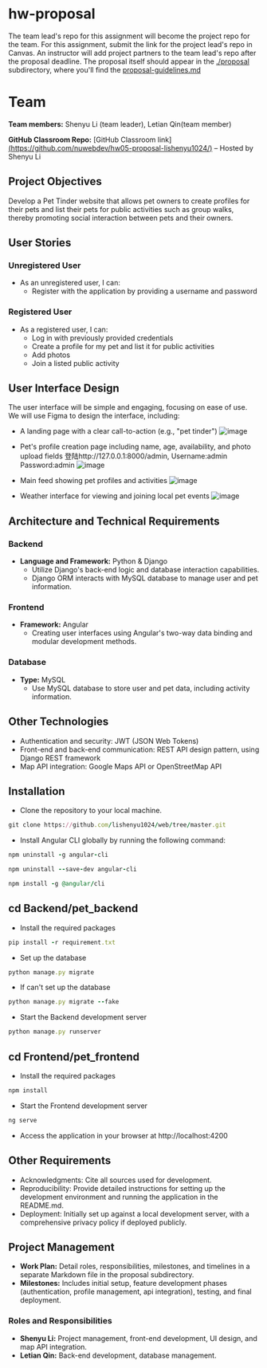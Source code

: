 # hw-proposal

The team lead's repo for this assignment will become the project repo for the team.
For this assignment, submit the link for the project lead's repo in Canvas.
An instructor will add project partners to the team lead's repo after the proposal deadline.
The proposal itself should appear in the [./proposal](proposal) subdirectory, 
where you'll find the [proposal-guidelines.md](proposal/proposal-guidelines.md) 

# Team

**Team members:** Shenyu Li (team leader), Letian Qin(team member)

**GitHub Classroom Repo:** [GitHub Classroom link][(https://github.com/nuwebdev/hw05-proposal-lishenyu1024/)](URL) – Hosted by Shenyu Li

## Project Objectives

Develop a Pet Tinder website that allows pet owners to create profiles for their pets and list their pets for public activities such as group walks, thereby promoting social interaction between pets and their owners.

## User Stories

### Unregistered User
- As an unregistered user, I can:
  - Register with the application by providing a username and password

### Registered User
- As a registered user, I can:
  - Log in with previously provided credentials
  - Create a profile for my pet and list it for public activities
  - Add photos
  - Join a listed public activity

## User Interface Design

The user interface will be simple and engaging, focusing on ease of use. We will use Figma to design the interface, including:

- A landing page with a clear call-to-action (e.g., "pet tinder")
![image](https://raw.githubusercontent.com/lishenyu1024/pics/4b3865681ab145d5226e0df31a0b745176ed0cf1/1.png)

- Pet's profile creation page including name, age, availability, and photo upload fields
登陆http://127.0.0.1:8000/admin,
Username:admin
Password:admin
  ![image](https://raw.githubusercontent.com/lishenyu1024/pics/4b3865681ab145d5226e0df31a0b745176ed0cf1/2.png)

- Main feed showing pet profiles and activities
![image](https://raw.githubusercontent.com/lishenyu1024/pics/4b3865681ab145d5226e0df31a0b745176ed0cf1/3.png)

- Weather interface for viewing and joining local pet events
![image](https://raw.githubusercontent.com/lishenyu1024/pics/4b3865681ab145d5226e0df31a0b745176ed0cf1/4.png)

## Architecture and Technical Requirements

### Backend
- **Language and Framework:** Python & Django
  - Utilize Django's back-end logic and database interaction capabilities.
  - Django ORM interacts with MySQL database to manage user and pet information.

### Frontend
- **Framework:** Angular
  - Creating user interfaces using Angular's two-way data binding and modular development methods.

### Database
- **Type:** MySQL
  - Use MySQL database to store user and pet data, including activity information.

## Other Technologies

- Authentication and security: JWT (JSON Web Tokens)
- Front-end and back-end communication: REST API design pattern, using Django REST framework
- Map API integration: Google Maps API or OpenStreetMap API

## Installation

 - Clone the repository to your local machine.
```rake
git clone https://github.com/lishenyu1024/web/tree/master.git
```
 - Install Angular CLI globally by running the following command:
```rake
npm uninstall -g angular-cli
```
```rake
npm uninstall --save-dev angular-cli
```
```rake
npm install -g @angular/cli
```
## cd Backend/pet_backend

- Install the required packages
```rake
pip install -r requirement.txt
```
- Set up the database
```rake
python manage.py migrate
```
- If can't set up the database
```rake
python manage.py migrate --fake
```
- Start the Backend development server
```rake
python manage.py runserver
```
## cd Frontend/pet_frontend

- Install the required packages
```rake
npm install
```
- Start the Frontend development server
```rake
ng serve
```
- Access the application in your browser at http://localhost:4200
  
## Other Requirements

- Acknowledgments: Cite all sources used for development.
- Reproducibility: Provide detailed instructions for setting up the development environment and running the application in the README.md.
- Deployment: Initially set up against a local development server, with a comprehensive privacy policy if deployed publicly.

## Project Management

- **Work Plan:** Detail roles, responsibilities, milestones, and timelines in a separate Markdown file in the proposal subdirectory.
- **Milestones:** Includes initial setup, feature development phases (authentication, profile management, api integration), testing, and final deployment.

### Roles and Responsibilities

- **Shenyu Li:** Project management, front-end development, UI design, and map API integration.
- **Letian Qin:** Back-end development, database management.

